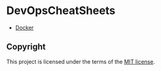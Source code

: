 # DevOpsCheatSheets
* [Docker](/Docker)

## Copyright
This project is licensed under the terms of the [MIT license](/LICENSE).
